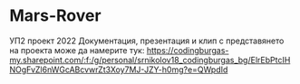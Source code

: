 # Mars-Rover
УП2 проект 2022
Документация, презентация и клип с представянето на проекта може да намерите тук:
https://codingburgas-my.sharepoint.com/:f:/g/personal/srnikolov18_codingburgas_bg/ElrEbPtcIHNOgFvZl6nWGcABcvwrZt3Xoy7MJ-JZY-h0mg?e=QWpdId
